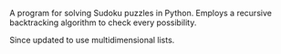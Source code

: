 A program for solving Sudoku puzzles in Python. Employs a recursive backtracking algorithm to check every possibility.

Since updated to use multidimensional lists.

